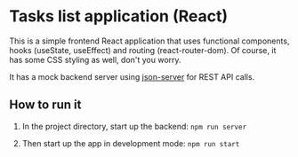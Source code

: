 # Tasks list application (React)

This is a simple frontend React application that uses functional components, hooks (useState, useEffect) and routing (react-router-dom). Of course, it has some CSS styling as well, don't you worry. 

It has a mock backend server using [json-server](https://www.npmjs.com/package/json-server?activeTab=readme) for REST API calls.

## How to run it

1. In the project directory, start up the backend: `npm run server`

2. Then start up the app in development mode: `npm run start`


